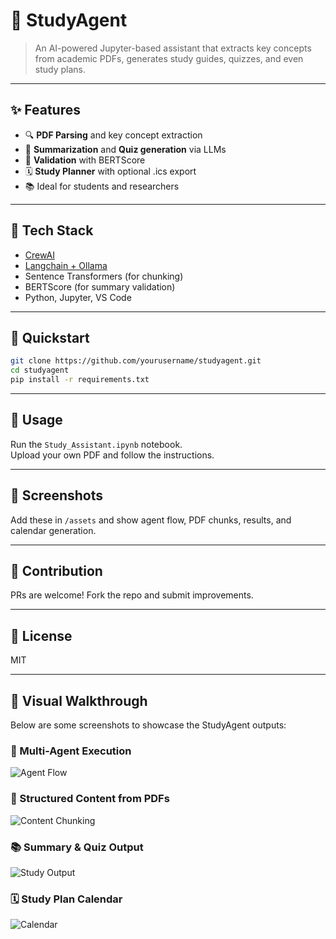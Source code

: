 
# 🧠 StudyAgent

> An AI-powered Jupyter-based assistant that extracts key concepts from academic PDFs, generates study guides, quizzes, and even study plans.

---

## ✨ Features

- 🔍 **PDF Parsing** and key concept extraction
- 📄 **Summarization** and **Quiz generation** via LLMs
- 🧪 **Validation** with BERTScore
- 🗓️ **Study Planner** with optional .ics export
- 📚 Ideal for students and researchers

---

## 🧰 Tech Stack

- [CrewAI](https://github.com/joaomdmoura/crewai)
- [Langchain + Ollama](https://ollama.com)
- Sentence Transformers (for chunking)
- BERTScore (for summary validation)
- Python, Jupyter, VS Code

---

## 🚀 Quickstart

```bash
git clone https://github.com/yourusername/studyagent.git
cd studyagent
pip install -r requirements.txt
```

---

## 📓 Usage

Run the `Study_Assistant.ipynb` notebook.  
Upload your own PDF and follow the instructions.

---

## 📸 Screenshots

Add these in `/assets` and show agent flow, PDF chunks, results, and calendar generation.

---

## 🙌 Contribution

PRs are welcome! Fork the repo and submit improvements.

---

## 📜 License

MIT


---
## 📸 Visual Walkthrough
Below are some screenshots to showcase the StudyAgent outputs:

### 🧠 Multi-Agent Execution
![Agent Flow](assets/agents_flow.png)

### 🧾 Structured Content from PDFs
![Content Chunking](assets/content_chunking.png)

### 📚 Summary & Quiz Output
![Study Output](assets/summary_output.png)

### 🗓️ Study Plan Calendar
![Calendar](assets/calendar_plan.png)
